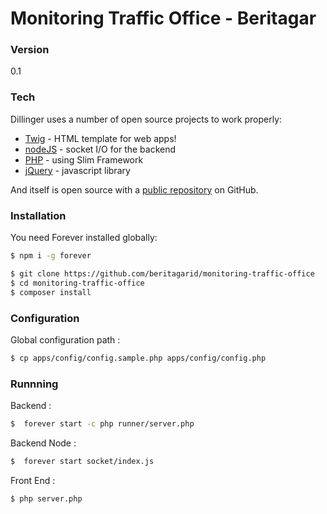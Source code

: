 # Monitoring Traffic Office - Beritagar

### Version
0.1

### Tech

Dillinger uses a number of open source projects to work properly:

* [Twig](http://twig.sensiolabs.org) - HTML template for web apps!
* [nodeJS](http://nodejs.org) - socket I/O for the backend
* [PHP](http://php.net) - using Slim Framework
* [jQuery](https://jquery.com) - javascript library

And itself is open source with a [public repository](https://github.com/beritagarid/monitoring-traffic-office)
 on GitHub.


### Installation

You need Forever installed globally:

```sh
$ npm i -g forever
```
```sh
$ git clone https://github.com/beritagarid/monitoring-traffic-office
$ cd monitoring-traffic-office
$ composer install
```
### Configuration
Global configuration path : 
```sh
$ cp apps/config/config.sample.php apps/config/config.php
```
### Runnning 

Backend :

```sh
$  forever start -c php runner/server.php
```
Backend Node :

```sh
$  forever start socket/index.js
```

Front End :

```sh
$ php server.php
```
